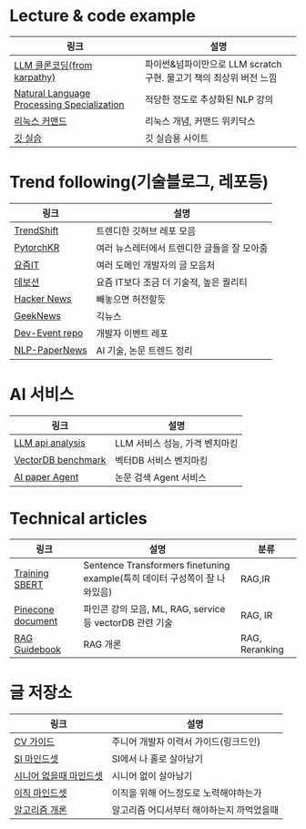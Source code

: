 # Lecture & code example
|링크|설명|
|------|---|
|[LLM 클론코딩(from karpathy)](https://karpathy.ai/zero-to-hero.html?utm_source=pytorchkr&ref=pytorchkr)|파이썬&넘파이만으로 LLM scratch 구현. 물고기 책의 최상위 버전 느낌|
|[Natural Language Processing Specialization](https://www.coursera.org/specializations/natural-language-processing)|적당한 정도로 추상화된 NLP 강의|
|[리눅스 커맨드](https://wikidocs.net/book/11567)|리눅스 개념, 커맨드 위키닥스|
|[깃 실습](https://learngitbranching.js.org/?locale=ko)|깃 실습용 사이트|



# Trend following(기술블로그, 레포등)
|링크|설명|
|------|---|
|[TrendShift](https://trendshift.io/?trending-range=1)|트렌디한 깃허브 레포 모음|
|[PytorchKR](https://discuss.pytorch.kr/c/news/14)|여러 뉴스레터에서 트렌디한 글들을 잘 모아줌|
|[요즘IT](https://yozm.wishket.com/magazine/)|여러 도메인 개발자의 글 모음처|
|[데보션](https://devocean.sk.com/blog/)|요즘 IT보다 조금 더 기술적, 높은 퀄리티|
|[Hacker News](https://news.ycombinator.com/)|빼놓으면 허전할듯|
|[GeekNews](https://news.hada.io/)|긱뉴스|
|[Dev-Event repo](https://github.com/brave-people/Dev-Event)|개발자 이벤트 레포|
|[NLP-PaperNews](https://github.com/chanmuzi/NLP-Paper-News)|AI 기술, 논문 트렌드 정리|


# AI 서비스
|링크|설명|
|------|---|
|[LLM api analysis](https://artificialanalysis.ai/)|LLM 서비스 성능, 가격 벤치마킹|
|[VectorDB benchmark](https://www.superlinked.com/vector-db-comparison)|벡터DB 서비스 벤치마킹|
|[AI paper Agent](https://paperfinder.allen.ai/chat)|논문 검색 Agent 서비스|



# Technical articles
|링크|설명|분류|
|------|---|---|
|[Training SBERT](https://huggingface.co/blog/how-to-train-sentence-transformers)|Sentence Transformers finetuning example(특히 데이터 구성쪽이 잘 나와있음)|RAG,IR|
|[Pinecone document](https://www.pinecone.io/learn/)|파인콘 강의 모음, ML, RAG, service등 vectorDB 관련 기술|RAG, IR|
|[RAG Guidebook](https://sigridjin.medium.com/rag-%EC%84%B8%EC%83%81%EC%9D%84-%ED%97%A4%EC%97%84%EC%B9%98%EB%8A%94-%EC%82%AC%EB%9E%8C%EB%93%A4%EC%9D%84-%EC%9C%84%ED%95%9C-%EA%B0%80%EC%9D%B4%EB%93%9C%EB%B6%81-3e90f515d800)|RAG 개론|RAG, Reranking|


# 글 저장소
|링크|설명|
|------|---|
|[CV 가이드](https://www.linkedin.com/posts/kijepark_%EC%B5%9C%EA%B7%BC%EC%97%90-%EC%A0%9C-%EC%9D%B4%EB%A0%A5%EC%84%9C%EB%A5%BC-%EC%97%85%EB%8D%B0%EC%9D%B4%ED%8A%B8%ED%95%98%EB%A9%B4%EC%84%9C-%EC%A3%BC%EB%8B%88%EC%96%B4-%EA%B0%9C%EB%B0%9C%EC%9E%90%EB%B6%84%EB%93%A4%EA%BB%98-%EB%8F%84%EC%9B%80%EC%9D%B4-%EB%90%A0-%EB%A7%8C%ED%95%9C-%EC%A0%80%EB%A7%8C%EC%9D%98-activity-7253945011073908736-cjNP/)|주니어 개발자 이력서 가이드(링크드인)|
|[SI 마인드셋](https://yozm.wishket.com/magazine/detail/2812/)|SI에서 나 홀로 살아남기|
|[시니어 없을때 마인드셋](https://news.hada.io/topic?id=18068)|시니어 없이 살아남기|
|[이직 마인드셋](https://velog.io/@lsb156/%EC%9D%B4%EC%A7%81%EC%9D%84-%EC%A4%80%EB%B9%84%ED%95%A0%EB%95%8C-%EB%82%B4%EA%B0%80-%ED%96%88%EB%8D%98-%EB%85%B8%EB%A0%A5%EB%93%A4)|이직을 위해 어느정도로 노력해야하는가|
|[알고리즘 개론](https://plzrun.tistory.com/entry/%EC%95%8C%EA%B3%A0%EB%A6%AC%EC%A6%98-%EB%AC%B8%EC%A0%9C%ED%92%80%EC%9D%B4PS-%EC%8B%9C%EC%9E%91%ED%95%98%EA%B8%B0)|알고리즘 어디서부터 해야하는지 까먹었을때|



